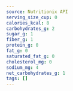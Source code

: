 ```yaml
---
source: Nutritionix API
serving_size_cup: 0
calories_kcal: 8
carbohydrates_g: 2
sugar_g: 1
fiber_g: 1
protein_g: 0
fat_g: 0
saturated_fat_g: 0
cholesterol_mg: 0
sodium_mg: 4
net_carbohydrates_g: 1
tags: []
---
```

